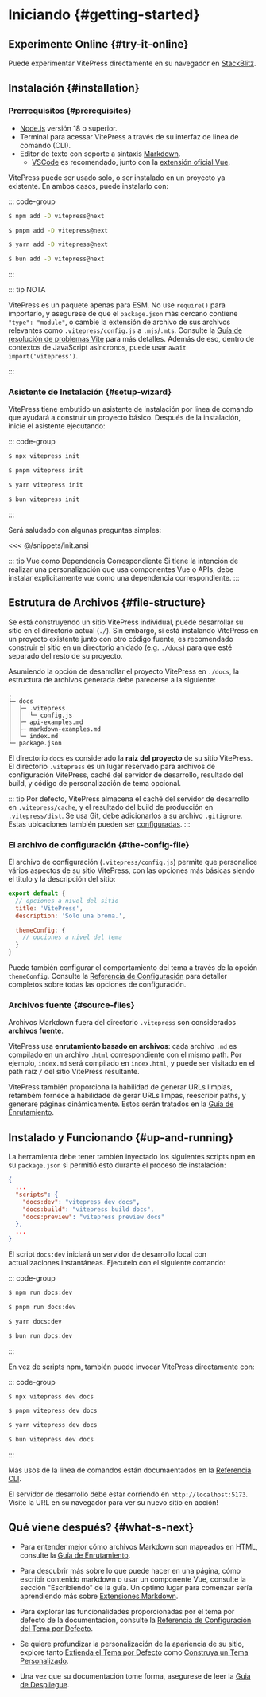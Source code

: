 # Iniciando {#getting-started}

## Experimente Online {#try-it-online}

Puede experimentar VitePress directamente en su navegador en [StackBlitz](https://vitepress.new).

## Instalación {#installation}

### Prerrequisitos {#prerequisites}

- [Node.js](https://nodejs.org/) versión 18 o superior.
- Terminal para acessar VitePress a través de su interfaz de linea de comando (CLI).
- Editor de texto con soporte a sintaxis [Markdown](https://en.wikipedia.org/wiki/Markdown).
  - [VSCode](https://code.visualstudio.com/) es recomendado, junto con la [extensión oficial Vue](https://marketplace.visualstudio.com/items?itemName=Vue.volar).

VitePress puede ser usado solo, o ser instalado en un proyecto ya existente. En ambos casos, puede instalarlo con:

::: code-group

```sh [npm]
$ npm add -D vitepress@next
```

```sh [pnpm]
$ pnpm add -D vitepress@next
```

```sh [yarn]
$ yarn add -D vitepress@next
```

```sh [bun]
$ bun add -D vitepress@next
```

:::

::: tip NOTA

VitePress es un paquete apenas para ESM. No use `require()` para importarlo, y asegurese de que el `package.json` más cercano contiene `"type": "module"`, o cambie la extensión de archivo de sus archivos relevantes como `.vitepress/config.js` a `.mjs`/`.mts`. Consulte la [Guía de resolución de problemas Vite](http://vitejs.dev/guide/troubleshooting.html#this-package-is-esm-only) para más detalles. Además de eso, dentro de contextos de JavaScript asíncronos, puede usar `await import('vitepress')`.

:::

### Asistente de Instalación {#setup-wizard}

VitePress tiene embutido un asistente de instalación por linea de comando que ayudará a construir un proyecto básico. Después de la instalación, inicie el asistente ejecutando:

::: code-group

```sh [npm]
$ npx vitepress init
```

```sh [pnpm]
$ pnpm vitepress init
```

```sh [yarn]
$ yarn vitepress init
```

```sh [bun]
$ bun vitepress init
```

:::

Será saludado con algunas preguntas simples:

<<< @/snippets/init.ansi

::: tip Vue como Dependencia Correspondiente
Si tiene la intención de realizar una personalización que usa componentes Vue o APIs, debe instalar explicitamente `vue` como una dependencia correspondiente.
:::

## Estrutura de Archivos {#file-structure}

Se está construyendo un sitio VitePress individual, puede desarrollar su sitio en el directorio actual (`./`). Sin embargo, si está instalando VitePress en un proyecto existente junto con otro código fuente, es recomendado construir el sitio en un directorio anidado (e.g. `./docs`) para que esté separado del resto de su proyecto.

Asumiendo la opción de desarrollar el proyecto VitePress en `./docs`, la estructura de archivos generada debe parecerse a la siguiente:

```
.
├─ docs
│  ├─ .vitepress
│  │  └─ config.js
│  ├─ api-examples.md
│  ├─ markdown-examples.md
│  └─ index.md
└─ package.json
```

El directorio `docs` es considerado la **raiz del proyecto** de su sitio VitePress. El directorio `.vitepress` es un lugar reservado para archivos de configuración VitePress, caché del servidor de desarrollo, resultado del build, y código de personalización de tema opcional.

::: tip
Por defecto, VitePress almacena el caché del servidor de desarrollo en `.vitepress/cache`, y el resultado del build de producción en `.vitepress/dist`. Se usa Git, debe adicionarlos a su archivo `.gitignore`. Estas ubicaciones también pueden ser [configuradas](../reference/site-config#outdir).
:::

### El archivo de configuración {#the-config-file}

El archivo de configuración (`.vitepress/config.js`) permite que personalice vários aspectos de su sitio VitePress, con las opciones más básicas siendo el titulo y la descripción del sitio:

```js [.vitepress/config.js]
export default {
  // opciones a nivel del sitio
  title: 'VitePress',
  description: 'Solo una broma.',

  themeConfig: {
    // opciones a nivel del tema
  }
}
```

Puede también configurar el comportamiento del tema a través de la opción `themeConfig`. Consulte la [Referencia de Configuración](../reference/site-config) para detaller completos sobre todas las opciones de configuración.

### Archivos fuente {#source-files}

Archivos Markdown fuera del directorio `.vitepress` son considerados **archivos fuente**.

VitePress usa **enrutamiento basado en archivos**: cada archivo `.md` es compilado en un archivo `.html` correspondiente con el mismo path. Por ejemplo, `index.md` será compilado en `index.html`, y puede ser visitado en el path raiz `/` del sitio VitePress resultante.

VitePress también proporciona la habilidad de generar URLs limpias, retambém fornece a habilidade de gerar URLs limpas, reescribir paths, y generare páginas dinámicamente. Estos serán tratados en la [Guía de Enrutamiento](./routing).

## Instalado y Funcionando {#up-and-running}

La herramienta debe tener también inyectado los siguientes scripts npm en su `package.json` si permitió esto durante el proceso de instalación:

```json [package.json]
{
  ...
  "scripts": {
    "docs:dev": "vitepress dev docs",
    "docs:build": "vitepress build docs",
    "docs:preview": "vitepress preview docs"
  },
  ...
}
```

El script `docs:dev` iniciará un servidor de desarrollo local con actualizaciones instantáneas. Ejecutelo con el siguiente comando:

::: code-group

```sh [npm]
$ npm run docs:dev
```

```sh [pnpm]
$ pnpm run docs:dev
```

```sh [yarn]
$ yarn docs:dev
```

```sh [bun]
$ bun run docs:dev
```

:::

En vez de scripts npm, también puede invocar VitePress directamente con:

::: code-group

```sh [npm]
$ npx vitepress dev docs
```

```sh [pnpm]
$ pnpm vitepress dev docs
```

```sh [yarn]
$ yarn vitepress dev docs
```

```sh [bun]
$ bun vitepress dev docs
```

:::

Más usos de la linea de comandos están documaentados en la [Referencia CLI](../reference/cli).

El servidor de desarrollo debe estar corriendo en `http://localhost:5173`. Visite la URL en su navegador para ver su nuevo sitio en acción!

## Qué viene después? {#what-s-next}

- Para entender mejor cómo archivos Markdown son mapeados en HTML, consulte la [Guía de Enrutamiento](./routing).

- Para descubrir más sobre lo que puede hacer en una página, cómo escribir contenido markdown o usar un componente Vue, consulte la sección "Escribiendo" de la guía. Un optimo lugar para comenzar sería aprendiendo más sobre [Extensiones Markdown](./markdown).

- Para explorar las funcionalidades proporcionadas por el tema por defecto de la documentación, consulte la [Referencia de Configuración del Tema por Defecto](../reference/default-theme-config).

- Se quiere profundizar la personalización de la apariencia de su sitio, explore tanto [Extienda el Tema por Defecto](./extending-default-theme) como [Construya un Tema Personalizado](./custom-theme).

- Una vez que su documentación tome forma, asegurese de leer la [Guia de Despliegue](./deploy).
